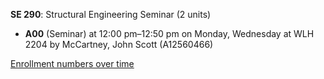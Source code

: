 **SE 290**: Structural Engineering Seminar (2 units)

- **A00** (Seminar) at 12:00 pm–12:50 pm on Monday, Wednesday at WLH 2204 by McCartney, John Scott (A12560466)

[Enrollment numbers over time](./SE290.tsv)
